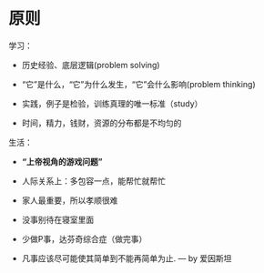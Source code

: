 # 原则

学习：

+ 历史经验、底层逻辑(problem solving)
+ “它”是什么，“它”为什么发生，“它”会什么影响(problem thinking)

+ 实践，例子是检验，训练真理的唯一标准（study）
+ 时间，精力，钱财，资源的分布都是不均匀的





生活：

+ **“上帝视角的游戏问题”**

+ 人际关系上：多包容一点，能帮忙就帮忙

+ 家人最重要，所以孝顺很难

+ 没事别待在寝室里面

+ 少做P事，达芬奇综合症（做完事）

+ 凡事应该尽可能使其简单到不能再简单为止. — by 爱因斯坦

  



